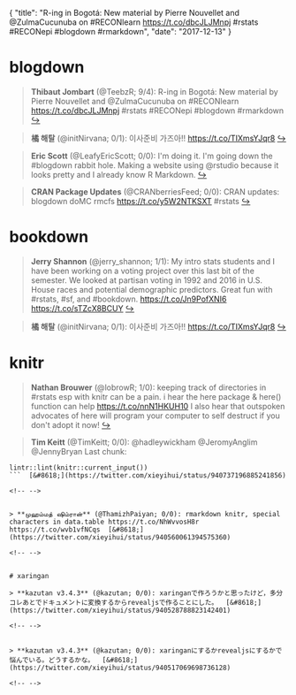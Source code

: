 {
  "title": "R-ing in Bogotá: New material by Pierre Nouvellet and @ZulmaCucunuba on #RECONlearn https://t.co/dbcJLJMnpj #rstats #RECONepi #blogdown #rmarkdown",
  "date": "2017-12-13"
}

# blogdown

> **Thibaut Jombart** (@TeebzR; 9/4): R-ing in Bogotá:
New material by Pierre Nouvellet and @ZulmaCucunuba on #RECONlearn
https://t.co/dbcJLJMnpj
#rstats #RECONepi #blogdown #rmarkdown  [&#8618;](https://twitter.com/xieyihui/status/940573686666551297)

<!-- -->


> **橘 해탈** (@initNirvana; 0/1): 이사준비 가즈아!! https://t.co/TIXmsYJqr8  [&#8618;](https://twitter.com/xieyihui/status/940551376345509888)

<!-- -->


> **Eric Scott** (@LeafyEricScott; 0/0): I'm doing it. I'm going down the #blogdown rabbit hole. Making a website using @rstudio because it looks pretty and I already know R Markdown.  [&#8618;](https://twitter.com/xieyihui/status/940682225183608839)

<!-- -->


> **CRAN Package Updates** (@CRANberriesFeed; 0/0): CRAN updates: blogdown doMC rmcfs https://t.co/y5W2NTKSXT #rstats  [&#8618;](https://twitter.com/xieyihui/status/940446710211514368)

<!-- -->


# bookdown

> **Jerry Shannon** (@jerry_shannon; 1/1): My intro stats students and I have been working on a voting project over this last bit of the semester. We looked at partisan voting in 1992 and 2016 in U.S. House races and potential demographic predictors. Great fun with #rstats, #sf, and #bookdown. https://t.co/Jn9PofXNI6 https://t.co/sTZcX8BCUY  [&#8618;](https://twitter.com/xieyihui/status/940693827664470016)

<!-- -->


> **橘 해탈** (@initNirvana; 0/1): 이사준비 가즈아!! https://t.co/TIXmsYJqr8  [&#8618;](https://twitter.com/xieyihui/status/940551376345509888)

<!-- -->


# knitr

> **Nathan Brouwer** (@lobrowR; 1/0): keeping track of directories in #rstats esp with knitr can be a pain.  i hear the here package &amp; here() function can help https://t.co/nnN1HKUH10  I also hear that outspoken advocates of here will program your computer to self destruct if you don't adopt it now!  [&#8618;](https://twitter.com/xieyihui/status/940385404208939008)

<!-- -->


> **Tim Keitt** (@TimKeitt; 0/0): @hadleywickham @JeromyAnglim @JennyBryan Last chunk:
>
```{r echo=FALSE}
lintr::lint(knitr::current_input())
```  [&#8618;](https://twitter.com/xieyihui/status/940737196885241856)

<!-- -->


> **முஹம்மத் ஷிம்ரான்** (@ThamizhPaiyan; 0/0): rmarkdown knitr, special characters in data.table https://t.co/NhWvvosH8r https://t.co/wvb1vfNCqs  [&#8618;](https://twitter.com/xieyihui/status/940560061394575360)

<!-- -->


# xaringan

> **kazutan v3.4.3** (@kazutan; 0/0): xaringanで作ろうかと思ったけど，多分コレあとでドキュメントに変換するからrevealjsで作ることにした。  [&#8618;](https://twitter.com/xieyihui/status/940528788823142401)

<!-- -->


> **kazutan v3.4.3** (@kazutan; 0/0): xaringanにするかrevealjsにするかで悩んでいる。どうするかな。  [&#8618;](https://twitter.com/xieyihui/status/940517069698736128)

<!-- -->


